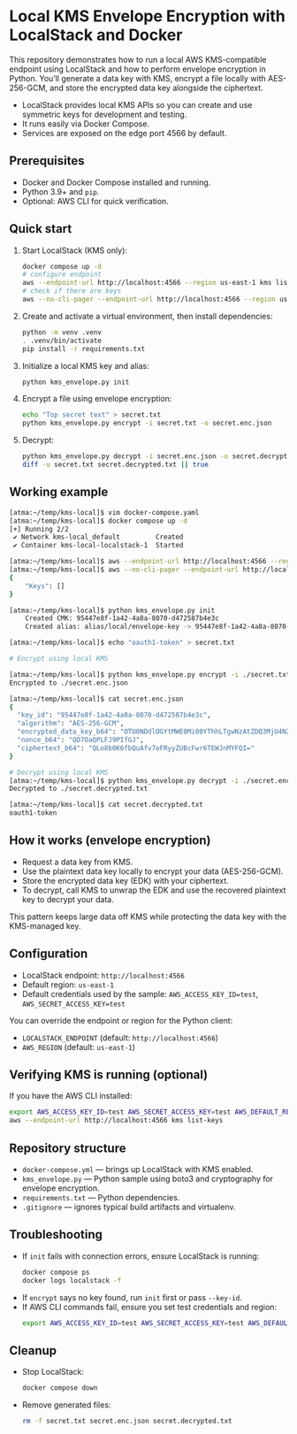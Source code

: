 # Local KMS Envelope Encryption with LocalStack and Docker

This repository demonstrates how to run a local AWS KMS-compatible endpoint using LocalStack and how to perform envelope encryption in Python.
You’ll generate a data key with KMS, encrypt a file locally with AES-256-GCM, and store the encrypted data key alongside the ciphertext.

- LocalStack provides local KMS APIs so you can create and use symmetric keys for development and testing.
- It runs easily via Docker Compose.
- Services are exposed on the edge port 4566 by default.

## Prerequisites

- Docker and Docker Compose installed and running.
- Python 3.9+ and `pip`.
- Optional: AWS CLI for quick verification.

## Quick start

1. Start LocalStack (KMS only):

   ```bash
   docker compose up -d
   # configure endpoint
   aws --endpoint-url http://localhost:4566 --region us-east-1 kms list-keys
   # check if there are keys
   aws --no-cli-pager --endpoint-url http://localhost:4566 --region us-east-1 kms list-keys
   ```

2. Create and activate a virtual environment, then install dependencies:

   ```bash
   python -m venv .venv
   . .venv/bin/activate
   pip install -r requirements.txt
   ```

3. Initialize a local KMS key and alias:

   ```bash
   python kms_envelope.py init
   ```

4. Encrypt a file using envelope encryption:

   ```bash
   echo "Top secret text" > secret.txt
   python kms_envelope.py encrypt -i secret.txt -o secret.enc.json
   ```

5. Decrypt:
   ```bash
   python kms_envelope.py decrypt -i secret.enc.json -o secret.decrypted.txt
   diff -u secret.txt secret.decrypted.txt || true
   ```

## Working example

```bash
[atma:~/temp/kms-local]$ vim docker-compose.yaml
[atma:~/temp/kms-local]$ docker compose up -d
[+] Running 2/2
 ✔ Network kms-local_default         Created                                                                                                           0.0s
 ✔ Container kms-local-localstack-1  Started                                                                                                           0.2s

[atma:~/temp/kms-local]$ aws --endpoint-url http://localhost:4566 --region us-east-1 kms list-keys
[atma:~/temp/kms-local]$ aws --no-cli-pager --endpoint-url http://localhost:4566 --region us-east-1 kms list-keys
{
    "Keys": []
}

[atma:~/temp/kms-local]$ python kms_envelope.py init
    Created CMK: 95447e8f-1a42-4a8a-8070-d472587b4e3c
    Created alias: alias/local/envelope-key -> 95447e8f-1a42-4a8a-8070-d472587b4e3c

[atma:~/temp/kms-local]$ echo "oauth1-token" > secret.txt

# Encrypt using local KMS

[atma:~/temp/kms-local]$ python kms_envelope.py encrypt -i ./secret.txt -o ./secret.enc.json
Encrypted to ./secret.enc.json

[atma:~/temp/kms-local]$ cat secret.enc.json
{
  "key_id": "95447e8f-1a42-4a8a-8070-d472587b4e3c",
  "algorithm": "AES-256-GCM",
  "encrypted_data_key_b64": "OTU0NDdlOGYtMWE0Mi00YThhLTgwNzAtZDQ3MjU4N2I0ZTNjOIvf+vBRqGDdAbQn5u46EeWH3LLhv3YQf0EIifEvkqpv/NyXlChoVicmnOYNNIHk+GH3+UmGXRFnUMVG3tX09vyr2syU+0bTHqj+Uxe2yrI=",
  "nonce_b64": "QD7OaQPLFJ9PIfGJ",
  "ciphertext_b64": "QLo8b0K6fbQuAfv7oFRyyZUBcFwr6TEWJnMYFQI="
}

# Decrypt using local KMS
[atma:~/temp/kms-local]$ python kms_envelope.py decrypt -i ./secret.enc.json -o ./secret.decrypted.txt
Decrypted to ./secret.decrypted.txt

[atma:~/temp/kms-local]$ cat secret.decrypted.txt
oauth1-token
```

## How it works (envelope encryption)

- Request a data key from KMS.
- Use the plaintext data key locally to encrypt your data (AES-256-GCM).
- Store the encrypted data key (EDK) with your ciphertext.
- To decrypt, call KMS to unwrap the EDK and use the recovered plaintext key to decrypt your data.

This pattern keeps large data off KMS while protecting the data key with the KMS-managed key.

## Configuration

- LocalStack endpoint: `http://localhost:4566`
- Default region: `us-east-1`
- Default credentials used by the sample: `AWS_ACCESS_KEY_ID=test`, `AWS_SECRET_ACCESS_KEY=test`

You can override the endpoint or region for the Python client:

- `LOCALSTACK_ENDPOINT` (default: `http://localhost:4566`)
- `AWS_REGION` (default: `us-east-1`)

## Verifying KMS is running (optional)

If you have the AWS CLI installed:

```bash
export AWS_ACCESS_KEY_ID=test AWS_SECRET_ACCESS_KEY=test AWS_DEFAULT_REGION=us-east-1
aws --endpoint-url http://localhost:4566 kms list-keys
```

## Repository structure

- `docker-compose.yml` — brings up LocalStack with KMS enabled.
- `kms_envelope.py` — Python sample using boto3 and cryptography for envelope encryption.
- `requirements.txt` — Python dependencies.
- `.gitignore` — ignores typical build artifacts and virtualenv.

## Troubleshooting

- If `init` fails with connection errors, ensure LocalStack is running:
  ```bash
  docker compose ps
  docker logs localstack -f
  ```
- If `encrypt` says no key found, run `init` first or pass `--key-id`.
- If AWS CLI commands fail, ensure you set test credentials and region:
  ```bash
  export AWS_ACCESS_KEY_ID=test AWS_SECRET_ACCESS_KEY=test AWS_DEFAULT_REGION=us-east-1
  ```

## Cleanup

- Stop LocalStack:
  ```bash
  docker compose down
  ```
- Remove generated files:
  ```bash
  rm -f secret.txt secret.enc.json secret.decrypted.txt
  ```
